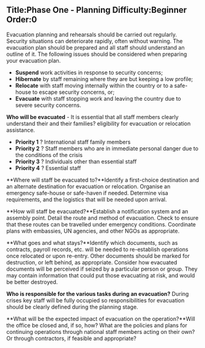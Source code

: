 Title:Phase One  - Planning
Difficulty:Beginner
Order:0
---
Evacuation planning and rehearsals should be carried out regularly. Security situations can deteriorate rapidly, often without warning.  The evacuation plan should be prepared and all staff should understand an outline of it. The following issues should be considered when preparing your evacuation plan.

*   **Suspend** work activities in response to security concerns;
*   **Hibernate** by staff remaining where they are but keeping a low profile;
*   **Relocate** with staff moving internally within the country or to a safe-house to escape security concerns, or;
*   **Evacuate** with staff stopping work and leaving the country due to severe security concerns.

**Who will be evacuated** - It is essential that all staff members clearly understand their and their families? eligibility for evacuation or relocation assistance.

*   **Priority 1** ? International staff family members
*   **Priority 2** ? Staff members who are in immediate personal danger due to the conditions of the crisis
*   **Priority 3** ? Individuals other than essential staff
*   **Priority 4** ? Essential staff

**Where will staff be evacuated to?**Identify a first-choice destination and an alternate destination for evacuation or relocation.  Organise an emergency safe-house or safe-haven if needed. Determine visa requirements, and the logistics that will be needed upon arrival.

**How will staff be evacuated?**Establish a notification system and an assembly point.  Detail the route and method of evacuation. Check to ensure that these routes can be travelled under emergency conditions. Coordinate plans with embassies, UN agencies, and other NGOs as appropriate.

**What goes and what stays?**Identify which documents, such as contracts, payroll records, etc. will be needed to re-establish operations once relocated or upon re-entry.  Other documents should be marked for destruction, or left behind, as appropriate.  Consider how evacuated documents will be perceived if seized by a particular person or group.  They may contain information that could put those evacuating at risk, and would be better destroyed.

**Who is responsible for the various tasks during an evacuation?** During crises key staff will be fully occupied so responsibilities for evacuation should be clearly defined during the planning stage.

**What will be the expected impact of evacuation on the operation?**Will the office be closed and, if so, how?  What are the policies and plans for continuing operations through national staff members acting on their own?  Or through contractors, if feasible and appropriate?

